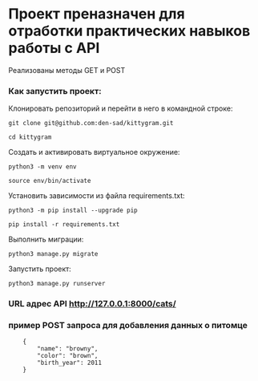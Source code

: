 # Проект преназначен для отработки практических навыков работы с API

Реализованы методы GET и POST

### Как запустить проект:

Клонировать репозиторий и перейти в него в командной строке:

```
git clone git@github.com:den-sad/kittygram.git
```

```
cd kittygram
```

Cоздать и активировать виртуальное окружение:

```
python3 -m venv env
```

```
source env/bin/activate
```

Установить зависимости из файла requirements.txt:

```
python3 -m pip install --upgrade pip
```

```
pip install -r requirements.txt
```

Выполнить миграции:

```
python3 manage.py migrate
```

Запустить проект:

```
python3 manage.py runserver
```
### URL адрес API http://127.0.0.1:8000/cats/

### пример POST запроса для добавления данных о питомце

```
    {
        "name": "browny",
        "color": "brown",
        "birth_year": 2011
    }
```
